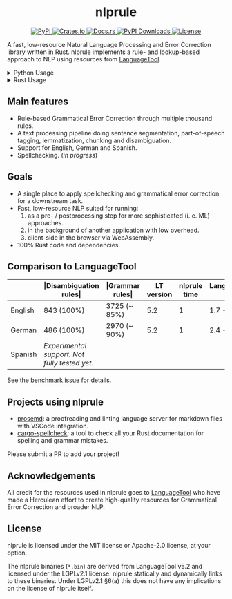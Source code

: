 <h1 align='center'>
  nlprule
</h1>

<p align='center'>
    <a href="https://pypi.org/project/nlprule">
        <img src="https://img.shields.io/pypi/v/nlprule" alt="PyPI">
    </a>
    <a href="https://crates.io/crates/nlprule">
        <img src="https://img.shields.io/crates/v/nlprule" alt="Crates.io">
    </a>
    <a href="https://docs.rs/nlprule">
        <img src="https://docs.rs/nlprule/badge.svg" alt="Docs.rs">
    </a>
    <a href="https://pepy.tech/project/nlprule">
        <img src="https://pepy.tech/badge/nlprule/month" alt="PyPI Downloads">
    </a>
    <a href="">
        <img src="https://img.shields.io/crates/l/nlprule" alt="License">
    </a>
</p>

A fast, low-resource Natural Language Processing and Error Correction library written in Rust. nlprule implements a rule- and lookup-based approach to NLP using resources from [LanguageTool](github.com/languagetool-org/languagetool).

<details>
  <summary>Python Usage</summary>

Install: `pip install nlprule`

Use:
```python
from nlprule import Tokenizer, Rules

tokenizer = Tokenizer.load("en")
rules = Rules.load("en", tokenizer)
```
```python
rules.correct("He wants that you send him an email.")
# returns: 'He wants you to send him an email.'

rules.correct("I can due his homework.")
# returns: 'I can do his homework.'

for s in rules.suggest("She was not been here since Monday."):
    print(s.start, s.end, s.replacements, s.source, s.message)
# prints:
# 4 16 ['was not', 'has not been'] WAS_BEEN.1 Did you mean was not or has not been?
```
```python
for sentence in tokenizer.pipe("A brief example is shown."):
    for token in sentence:
        print(
            repr(token.text).ljust(10),
            repr(token.span).ljust(10),
            repr(token.tags).ljust(24),
            repr(token.lemmas).ljust(24),
            repr(token.chunks).ljust(24),
        )
# prints:
# 'A'        (0, 1)     ['DT']                   ['A', 'a']               ['B-NP-singular']       
# 'brief'    (2, 7)     ['JJ']                   ['brief']                ['I-NP-singular']       
# 'example'  (8, 15)    ['NN:UN']                ['example']              ['E-NP-singular']       
# 'is'       (16, 18)   ['VBZ']                  ['be', 'is']             ['B-VP']                
# 'shown'    (19, 24)   ['VBN']                  ['show', 'shown']        ['I-VP']                
# '.'        (24, 25)   ['.', 'PCT', 'SENT_END'] ['.']                    ['O']
```
</details>

<details>
  <summary>Rust Usage</summary>

Recommended setup:

`Cargo.toml`
```toml
[dependencies]
nlprule = "<version>"

[build-dependencies]
nlprule-build = "<version>" # must be the same as the nlprule version!
```

`build.rs`
```rust
fn main() {
    println!("cargo:rerun-if-changed=build.rs");

    nlprule_build::BinaryBuilder::new(
        &["en"],
        std::env::var("OUT_DIR").expect("OUT_DIR is set when build.rs is running"),
    )
    .build()
    .validate();
}
```

`src/main.rs`
```rust
use nlprule::{Rules, Tokenizer, tokenizer_filename, rules_filename};

fn main() {
    let mut tokenizer_bytes: &'static [u8] = include_bytes!(concat!(
        env!("OUT_DIR"),
        "/",
        tokenizer_filename!("en")
    ));
    let mut rules_bytes: &'static [u8] = include_bytes!(concat!(
        env!("OUT_DIR"),
        "/",
        rules_filename!("en")
    ));

    let tokenizer = Tokenizer::from_reader(&mut tokenizer_bytes).expect("tokenizer binary is valid");
    let rules = Rules::from_reader(&mut rules_bytes).expect("rules binary is valid");

    assert_eq!(
        rules.correct("She was not been here since Monday.", &tokenizer),
        String::from("She was not here since Monday.")
    );
}
```

`nlprule` and `nlprule-build` versions are kept in sync.

</details>

## Main features

- Rule-based Grammatical Error Correction through multiple thousand rules.
- A text processing pipeline doing sentence segmentation, part-of-speech tagging, lemmatization, chunking and disambiguation.
- Support for English, German and Spanish.
- Spellchecking. (*in progress*)

## Goals

- A single place to apply spellchecking and grammatical error correction for a downstream task.
- Fast, low-resource NLP suited for running:
    1. as a pre- / postprocessing step for more sophisticated (i. e. ML) approaches.
    2. in the background of another application with low overhead.
    3. client-side in the browser via WebAssembly.
- 100% Rust code and dependencies.

## Comparison to LanguageTool

|         | \|Disambiguation rules\|                      | \|Grammar rules\| | LT version | nlprule time | LanguageTool time |
| ------- | --------------------------------------------- | ----------------- | ---------- | ------------ | ----------------- |
| English | 843 (100%)                                    | 3725 (~ 85%)      | 5.2        | 1            | 1.7 - 2.0         |
| German  | 486 (100%)                                    | 2970 (~ 90%)      | 5.2        | 1            | 2.4 - 2.8         |
| Spanish | *Experimental support. Not fully tested yet.* |

See the [benchmark issue](https://github.com/bminixhofer/nlprule/issues/6) for details.

## Projects using nlprule

- [prosemd](https://github.com/kitten/prosemd-lsp): a proofreading and linting language server for markdown files with VSCode integration.
- [cargo-spellcheck](https://github.com/drahnr/cargo-spellcheck): a tool to check all your Rust documentation for spelling and grammar mistakes.

Please submit a PR to add your project!

## Acknowledgements

All credit for the resources used in nlprule goes to [LanguageTool](https://github.com/languagetool-org/languagetool) who have made a Herculean effort to create high-quality resources for Grammatical Error Correction and broader NLP.

## License

nlprule is licensed under the MIT license or Apache-2.0 license, at your option.

The nlprule binaries (`*.bin`) are derived from LanguageTool v5.2 and licensed under the LGPLv2.1 license. nlprule statically and dynamically links to these binaries. Under LGPLv2.1 §6(a) this does not have any implications on the license of nlprule itself.
